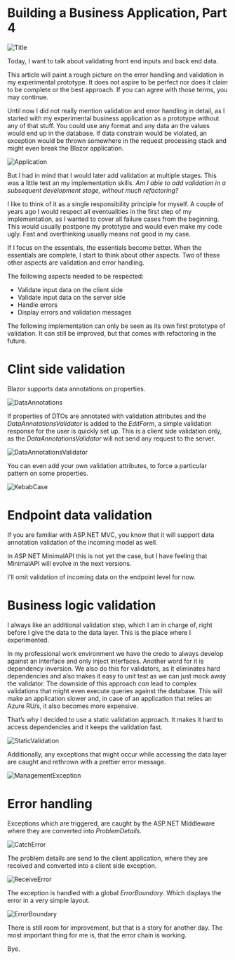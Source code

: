 # Building a Business Application, Part 4

![Title](bucket/4b18fa16-2ba3-4572-90ee-a376efdaff08.png)

Today, I want to talk about validating front end inputs and back end data.

This article will paint a rough picture on the error handling and validation in my experimental prototype. It does not aspire to be perfect nor does it claim to be complete or the best approach. If you can agree with those terms, you may continue.

Until now I did not really mention validation and error handling in detail, as I started with my experimental business application as a prototype without any of that stuff. You could use any format and any data an the values would end up in the database. If data constrain would be violated, an exception would be thrown somewhere in the request processing stack and might even break the Blazor application.

![Application](bucket/081b4094-1167-4043-a8c1-8bb309966644.gif)

But I had in mind that I would later add validation at multiple stages. This was a little test an my implementation skills. *Am I able to add validation in a subsequent development stage, without much refactoring?*

I like to think of it as a single responsibility principle for myself. A couple of years ago I would respect all eventualities in the first step of my implementation, as I wanted to cover all failure cases from the beginning. This would usually postpone my prototype and would even make my code ugly. Fast and overthinking usually means not good in my case.

If I focus on the essentials, the essentials become better. When the essentials are complete, I start to think about other aspects. Two of these other aspects are validation and error handling.

The following aspects needed to be respected:

* Validate input data on the client side
* Validate input data on the server side
* Handle errors
* Display errors and validation messages

The following implementation can only be seen as its own first prototype of validation. It can still be improved, but that comes with refactoring in the future.

# Clint side validation

Blazor supports data annotations on properties.

![DataAnnotations](bucket/f331062c-7af0-4238-ab4e-56109ee03bf4.png)

If properties of DTOs are annotated with validation attributes and the *DataAnnotationsValidator* is added to the *EditForm*, a simple validation response for the user is quickly set up. This is a client side validation only, as the *DataAnnotationsValidator* will not send any request to the server. 

![DataAnnotationsValidator](bucket/d5e63763-9466-4eb1-9a0a-d471e70006c0.png)

You can even add your own validation attributes, to force a particular pattern on some properties.

![KebabCase](bucket/93042c1c-a5d8-4b40-98ed-27790833eedc.png)

# Endpoint data validation

If you are familiar with ASP.NET MVC, you know that it will support data annotation validation of the incoming model as well.

In ASP.NET MinimalAPI this is not yet the case, but I have feeling that MinimalAPI will evolve in the next versions. 

I'll omit validation of incoming data on the endpoint level for now.

# Business logic validation
 
I always like an additional validation step, which I am in charge of, right before I give the data to the data layer. This is the place where I experimented.

In my professional work environment we have the credo to always develop against an interface and only inject interfaces. Another word for it is dependency inversion. We also do this for validators, as it eliminates hard dependencies and also makes it easy to unit test as we can just mock away the validator. The downside of this approach *can* lead to complex validations that might even execute queries against the database. This will make an application slower and, in case of an application that relies an Azure RU/s, it also becomes more expensive.

That’s why I decided to use a static validation approach. It makes it hard to access dependencies and it keeps the validation fast.

![StaticValidation](bucket/650ed2db-66b4-442d-8dff-e48eac147c2c.png)

Additionally, any exceptions that might occur while accessing the data layer are caught and rethrown with a prettier error message. 

![ManagementException](bucket/bea956e8-e5f3-48bb-ba05-fca5d2f9ca19.png)

# Error handling

Exceptions which are triggered, are caught by the ASP.NET Middleware where they are converted into *ProblemDetails*. 

![CatchError](bucket/95c6f491-4225-40ed-b4de-0c749e2c196f.png)

The problem details are send to the client application, where they are received and converted into a client side exception.

![ReceiveError](bucket/d36311e1-8524-4e2c-b3a6-dfaa5cbec250.png)

The exception is handled with a global *ErrorBoundary*. Which displays the error in a very simple layout.

![ErrorBoundary](bucket/5e07db8b-fc12-480e-9a16-fbf7461168d8.png)

There is still room for improvement, but that is a story for another day. The most important thing for me is, that the error chain is working.

Bye.
